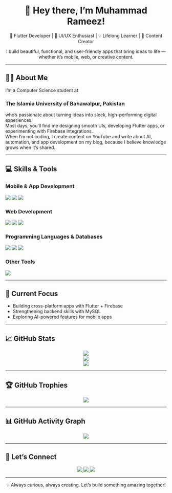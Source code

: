 <!-- GitHub Profile README -->

<h1 align="center">👋 Hey there, I’m Muhammad Rameez!</h1>

<p align="center">
  🚀 Flutter Developer | 🎨 UI/UX Enthusiast | 💡 Lifelong Learner | 🎥 Content Creator
</p>

<p align="center">
  I build beautiful, functional, and user-friendly apps that bring ideas to life — whether it’s mobile, web, or creative content. 
</p>

---

## 🧑‍💻 About Me

I’m a Computer Science student at <h3>The Islamia University of Bahawalpur, Pakistan</h3> who’s passionate about turning ideas into sleek, high-performing digital experiences.  
Most days, you’ll find me designing smooth UIs, developing Flutter apps, or experimenting with Firebase integrations.  
When I’m not coding, I create content on YouTube and write about AI, automation, and app development on my blog, because I believe knowledge grows when it’s shared.  

---

## 💻 Skills & Tools

### Mobile & App Development
<p>
  <img src="https://img.shields.io/badge/Dart-0175C2?style=for-the-badge&logo=dart&logoColor=white" />
  <img src="https://img.shields.io/badge/Flutter-02569B?style=for-the-badge&logo=flutter&logoColor=white" />
  <img src="https://img.shields.io/badge/Firebase-FFCA28?style=for-the-badge&logo=firebase&logoColor=black" />
</p>

### Web Development
<p>
  <img src="https://img.shields.io/badge/HTML5-E34F26?style=for-the-badge&logo=html5&logoColor=white" />
  <img src="https://img.shields.io/badge/CSS3-1572B6?style=for-the-badge&logo=css3&logoColor=white" />
  <img src="https://img.shields.io/badge/JavaScript-F7DF1E?style=for-the-badge&logo=javascript&logoColor=black" />
</p>

### Programming Languages & Databases
<p>
  <img src="https://img.shields.io/badge/C++-00599C?style=for-the-badge&logo=c%2B%2B&logoColor=white" />
  <img src="https://img.shields.io/badge/Java-ED8B00?style=for-the-badge&logo=openjdk&logoColor=white" />
  <img src="https://img.shields.io/badge/MySQL-4479A1?style=for-the-badge&logo=mysql&logoColor=white" />
</p>

### Other Tools
<p>
  <img src="https://img.shields.io/badge/MS%20Office-D83B01?style=for-the-badge&logo=microsoft-office&logoColor=white" />
</p>

---

## 🎯 Current Focus
- Building cross-platform apps with Flutter + Firebase  
- Strengthening backend skills with MySQL  
- Exploring AI-powered features for mobile apps  

---

## 📈 GitHub Stats

<p align="center">
  <img src="https://github-readme-stats.vercel.app/api?username=Rameez2223&theme=radical&show_icons=true&count_private=true&hide_border=false" />
  <br />
  <img src="https://github-readme-streak-stats.herokuapp.com?user=Rameez2223&theme=radical&hide_border=false&v=1" />
  <br />
  <img src="https://github-readme-stats.vercel.app/api/top-langs/?username=Rameez2223&layout=compact&theme=radical&hide_border=false" />
</p>

---

## 🏆 GitHub Trophies

<p align="center">
  <img src="https://github-profile-trophy.vercel.app/?username=Rameez2223&theme=radical&no-frame=true&row=1&column=7" />
</p>

---

## 📊 GitHub Activity Graph

<p align="center">
  <img src="https://github-readme-activity-graph.vercel.app/graph?username=Rameez2223&theme=radical" />
</p>

---

## 🔗 Let’s Connect

<p align="center">
  <a href="mailto:muhammadrameez00986@gmail.com" target="_blank">
    <img src="https://img.shields.io/badge/Gmail-D14836?style=for-the-badge&logo=gmail&logoColor=white" />
  </a>
  <a href="https://www.linkedin.com/in/your-linkedin-username" target="_blank">
    <img src="https://img.shields.io/badge/LinkedIn-0A66C2?style=for-the-badge&logo=linkedin&logoColor=white" />
  </a>
  <a href="https://ai-revolutionhub.blogspot.com/" target="_blank">
    <img src="https://img.shields.io/badge/Blogger-F57D00?style=for-the-badge&logo=blogger&logoColor=white" />
  </a>
</p>

---

<p align="center">💡 Always curious, always creating. Let’s build something amazing together!</p>
